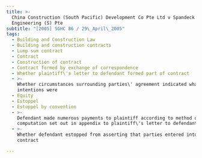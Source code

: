 ```yaml
---
title: >-
  China Construction (South Pacific) Development Co Pte Ltd v Spandeck
  Engineering (S) Pte
subtitle: "[2005] SGHC 86 / 29\_April\_2005"
tags:
  - Building and Construction Law
  - Building and construction contracts
  - Lump sum contract
  - Contract
  - Construction of contract
  - Contract formed by exchange of correspondence
  - Whether plaintiff\'s letter to defendant formed part of contract
  - >-
    Whether circumstances surrounding parties\' agreement indicated what their
    intentions were
  - Equity
  - Estoppel
  - Estoppel by convention
  - >-
    Defendant made numerous payments to plaintiff according to method of
    computation set out in appendix to plaintiff\'s letter to defendant
  - >-
    Whether defendant estopped from asserting that parties entered into lump sum
    contract

---
```


